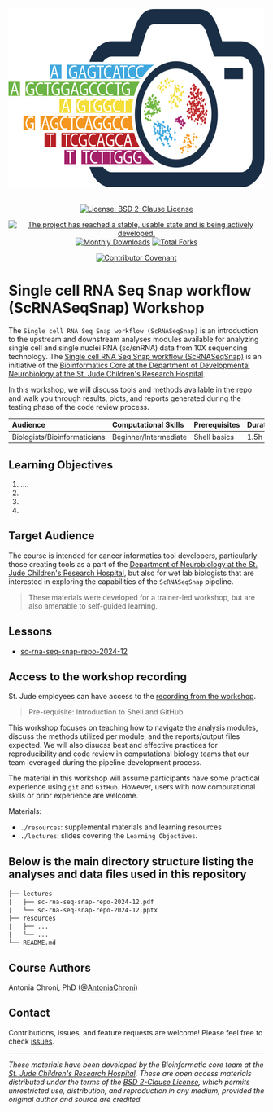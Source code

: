 <div align="center">

<a href='https://github.com/stjude-dnb-binfcore/trainings/'><img src="figures/img/ScRNASeqSnap_logo.png" height="350px"/></a>

<br />
<!-- badges: start -->
<a href="https://github.com/stjude-dnb-binfcore/trainings/blob/main/LICENSE/"><img src="https://github.com/stjude-dnb-binfcore/trainings/figures/img/open-source-logo.png" alt="License: BSD 2-Clause License" /></a>

<a href="https://www.repostatus.org/#active"><img src="https://www.repostatus.org/badges/latest/active.svg" alt="The project has reached a stable, usable state and is being actively developed." /></a>
<a href="https://github.com/stjude-dnb-binfcore/sc-rna-seq-snap/graphs/traffic"><img src="https://github.com/stjude-dnb-binfcore/sc-rna-seq-snap/graphs/traffic&show_icons=true&theme=dracula" alt="Monthly Downloads"></a>
<a href="https://github.com/stjude-dnb-binfcore/sc-rna-seq-snap/forks"><img src="https://github.com/stjude-dnb-binfcore/sc-rna-seq-snap/forks" alt="Total Forks"></a>
<!-- badges: end -->

<a href="https://www.contributor-covenant.org/version/2/1/code_of_conduct.html"><img src="https://img.shields.io/badge/Contributor%20Covenant-v2.1%20adopted-ff69b4.svg" alt="Contributor Covenant" /></a>
<br />
</div>




# Single cell RNA Seq Snap workflow (ScRNASeqSnap) Workshop

The `Single cell RNA Seq Snap workflow (ScRNASeqSnap)` is an introduction to the upstream and downstream analyses modules available for analyzing single cell and single nuclei RNA (sc/snRNA) data from 10X sequencing technology. The [Single cell RNA Seq Snap workflow (ScRNASeqSnap)](https://github.com/stjude-dnb-binfcore/sc-rna-seq-snap) is an initiative of the [Bioinformatics Core at the Department of Developmental Neurobiology at the St. Jude Children's Research Hospital](https://www.stjude.org/research/departments/developmental-neurobiology/shared-resources/bioinformatic-core.html). 

In this workshop, we will discuss tools and methods available in the repo and walk you through results, plots, and reports generated during the testing phase of the code review process.
 

| Audience | Computational Skills | Prerequisites | Duration |
:----------|:----------|:----------|:----------|
| Biologists/Bioinformaticians | Beginner/Intermediate | Shell basics | 1.5h|


## Learning Objectives

1. ....
2. 
3. 
4. 
   

## Target Audience
The course is intended for cancer informatics tool developers, particularly those creating tools as a part of the [Department of Neurobiology at the St. Jude Children's Research Hospital](https://www.stjude.org/research/departments/developmental-neurobiology.html), but also for wet lab biologists that are interested in exploring the capabilities of the `ScRNASeqSnap` pipeline.

> These materials were developed for a trainer-led workshop, but are also amenable to self-guided learning.

## Lessons
* [sc-rna-seq-snap-repo-2024-12](https://github.com/stjude-dnb-binfcore/trainings/tree/main/courses/sc-rna-seq-snap-repo/lectures/sc-rna-seq-snap-repo-2024-12.pdf)


## Access to the workshop recording

St. Jude employees can have access to the [recording from the workshop]().




> Pre-requisite: Introduction to Shell and GitHub

This workshop focuses on teaching how to navigate the analysis modules, discuss the methods utilized per module, and the reports/output files expected. We will also disucss best and effective practices for reproducibility and code review in computational biology teams that our team leveraged during the pipeline development process.

The material in this workshop will assume participants have some practical experience using `git` and `GitHub`. However, users with now computational skills or prior experience are welcome.

Materials:
* `./resources`: supplemental materials and learning resources 
* `./lectures`: slides covering the `Learning Objectives`.

 
## Below is the main directory structure listing the analyses and data files used in this repository

```
├── lectures
|   ├── sc-rna-seq-snap-repo-2024-12.pdf
|   └── sc-rna-seq-snap-repo-2024-12.pptx
├── resources
|   ├── ...
|   └── ...
└── README.md
```

## Course Authors

Antonia Chroni, PhD ([@AntoniaChroni](https://github.com/AntoniaChroni))

## Contact

Contributions, issues, and feature requests are welcome! Please feel free to check [issues](https://github.com/stjude-dnb-binfcore/trainings/issues).

---

*These materials have been developed by the Bioinformatic core team at the [St. Jude Children's Research Hospital](https://www.stjude.org/). These are open access materials distributed under the terms of the [BSD 2-Clause License](https://opensource.org/license/bsd-2-clause), which permits unrestricted use, distribution, and reproduction in any medium, provided the original author and source are credited.*
